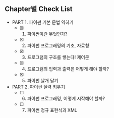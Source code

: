 
## Chapter별 Check List
- PART 1. 파이썬 기본 문법 익히기
   - [x] 1. 파이썬이란 무엇인가?
   - [x] 2. 파이썬 프로그래밍의 기초, 자료형
   - [x] 3. 프로그램의 구조를 쌓는다! 제어문
   - [x] 4. 프로그램의 입력과 출력은 어떻게 해야 할까?
   - [x] 5. 파이썬 날개 달기
- PART 2. 파이썬 실력 키우기
   - [ ] 6. 파이썬 프로그래밍, 어떻게 시작해야 할까?
   - [ ] 7. 파이썬 정규 표현식과 XML
